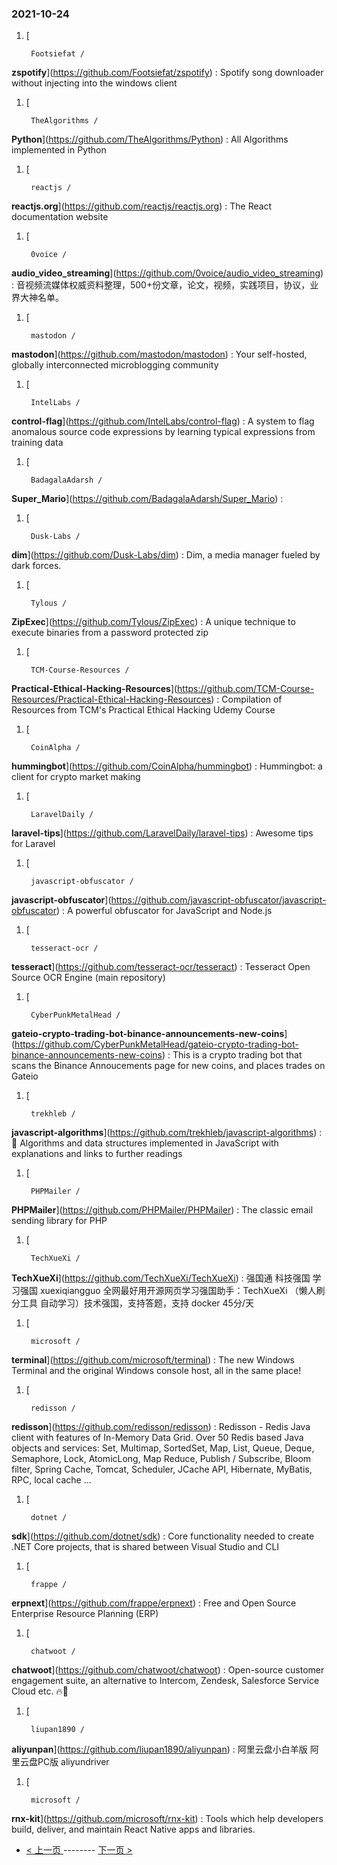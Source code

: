 ### 2021-10-24 
1. [
    

        Footsiefat /
**zspotify**](https://github.com/Footsiefat/zspotify) : Spotify song downloader without injecting into the windows client
1. [
    

        TheAlgorithms /
**Python**](https://github.com/TheAlgorithms/Python) : All Algorithms implemented in Python
1. [
    

        reactjs /
**reactjs.org**](https://github.com/reactjs/reactjs.org) : The React documentation website
1. [
    

        0voice /
**audio_video_streaming**](https://github.com/0voice/audio_video_streaming) : 音视频流媒体权威资料整理，500+份文章，论文，视频，实践项目，协议，业界大神名单。
1. [
    

        mastodon /
**mastodon**](https://github.com/mastodon/mastodon) : Your self-hosted, globally interconnected microblogging community
1. [
    

        IntelLabs /
**control-flag**](https://github.com/IntelLabs/control-flag) : A system to flag anomalous source code expressions by learning typical expressions from training data
1. [
    

        BadagalaAdarsh /
**Super_Mario**](https://github.com/BadagalaAdarsh/Super_Mario) : 
1. [
    

        Dusk-Labs /
**dim**](https://github.com/Dusk-Labs/dim) : Dim, a media manager fueled by dark forces.
1. [
    

        Tylous /
**ZipExec**](https://github.com/Tylous/ZipExec) : A unique technique to execute binaries from a password protected zip
1. [
    

        TCM-Course-Resources /
**Practical-Ethical-Hacking-Resources**](https://github.com/TCM-Course-Resources/Practical-Ethical-Hacking-Resources) : Compilation of Resources from TCM's Practical Ethical Hacking Udemy Course
1. [
    

        CoinAlpha /
**hummingbot**](https://github.com/CoinAlpha/hummingbot) : Hummingbot: a client for crypto market making
1. [
    

        LaravelDaily /
**laravel-tips**](https://github.com/LaravelDaily/laravel-tips) : Awesome tips for Laravel
1. [
    

        javascript-obfuscator /
**javascript-obfuscator**](https://github.com/javascript-obfuscator/javascript-obfuscator) : A powerful obfuscator for JavaScript and Node.js
1. [
    

        tesseract-ocr /
**tesseract**](https://github.com/tesseract-ocr/tesseract) : Tesseract Open Source OCR Engine (main repository)
1. [
    

        CyberPunkMetalHead /
**gateio-crypto-trading-bot-binance-announcements-new-coins**](https://github.com/CyberPunkMetalHead/gateio-crypto-trading-bot-binance-announcements-new-coins) : This is a crypto trading bot that scans the Binance Annoucements page for new coins, and places trades on Gateio
1. [
    

        trekhleb /
**javascript-algorithms**](https://github.com/trekhleb/javascript-algorithms) : 📝 Algorithms and data structures implemented in JavaScript with explanations and links to further readings
1. [
    

        PHPMailer /
**PHPMailer**](https://github.com/PHPMailer/PHPMailer) : The classic email sending library for PHP
1. [
    

        TechXueXi /
**TechXueXi**](https://github.com/TechXueXi/TechXueXi) : 强国通 科技强国 学习强国 xuexiqiangguo 全网最好用开源网页学习强国助手：TechXueXi （懒人刷分工具 自动学习）技术强国，支持答题，支持 docker 45分/天
1. [
    

        microsoft /
**terminal**](https://github.com/microsoft/terminal) : The new Windows Terminal and the original Windows console host, all in the same place!
1. [
    

        redisson /
**redisson**](https://github.com/redisson/redisson) : Redisson - Redis Java client with features of In-Memory Data Grid. Over 50 Redis based Java objects and services: Set, Multimap, SortedSet, Map, List, Queue, Deque, Semaphore, Lock, AtomicLong, Map Reduce, Publish / Subscribe, Bloom filter, Spring Cache, Tomcat, Scheduler, JCache API, Hibernate, MyBatis, RPC, local cache ...
1. [
    

        dotnet /
**sdk**](https://github.com/dotnet/sdk) : Core functionality needed to create .NET Core projects, that is shared between Visual Studio and CLI
1. [
    

        frappe /
**erpnext**](https://github.com/frappe/erpnext) : Free and Open Source Enterprise Resource Planning (ERP)
1. [
    

        chatwoot /
**chatwoot**](https://github.com/chatwoot/chatwoot) : Open-source customer engagement suite, an alternative to Intercom, Zendesk, Salesforce Service Cloud etc. 🔥💬
1. [
    

        liupan1890 /
**aliyunpan**](https://github.com/liupan1890/aliyunpan) : 阿里云盘小白羊版 阿里云盘PC版 aliyundriver
1. [
    

        microsoft /
**rnx-kit**](https://github.com/microsoft/rnx-kit) : Tools which help developers build, deliver, and maintain React Native apps and libraries. 

- [ < 上一页 ](https://github.com/able8/github-trending-daily-record/blob/master/2021-10-23.md) -------- [ 下一页 > ](https://github.com/able8/github-trending-daily-record/blob/master/2021-10-25.md)